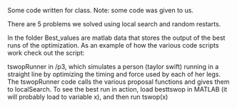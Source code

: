 Some code written for class. Note: some code was given to us.


There are 5 problems we solved using local search and random restarts. 


In the folder Best_values are matlab data that stores the output of the best runs of the optimization. As an example of how the various code scripts work check out the script:


tswopRunner in /p3, which simulates a person (taylor swift) running in a straight line by optimizing the timing and force used by each of her legs. The tswopRunner code calls the various proposal functions and gives them to localSearch. To see the best run in action, load besttswop in MATLAB (it will probably load to variable x), and then run tswop(x)